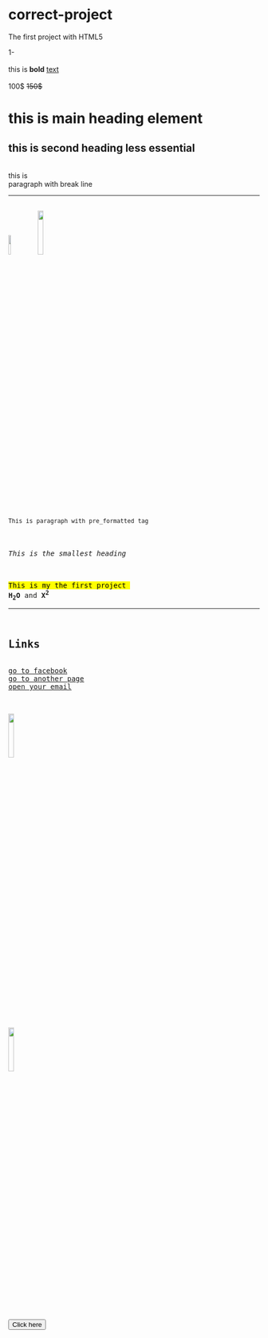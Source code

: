 # correct-project
The first project with HTML5
<!DOCTYPE html>
<html lang="en">
<head>
    <meta charset="UTF-8">
    <meta name="viewport" content="width=device-width, initial-scale=1.0">
    <title>my project</title>
</head>
<body>
<p><!--this is  paragraph with break line tag-->
1-<br><br>
this is <b>bold</b> <u>text</u>
<br><br>
100$ <del>150$</del>   
<br>
<h1>this is main heading element</h1>
<h2>this is second  heading less essential</h2>
<br>
this is <br>
paragraph with break line <br>
</p><hr>
<pre><!--This is paragraph with pre_formatted tag-->
<img src="./css3-emblem-bleed.png" height="10%" width="10%"> <img src="./logo-2582748_960_720.webp" height="15%" width="15%">

<small>This is paragraph 
           with pre_formatted tag
</small>

<h6>This is the smallest heading</h6>
<mark>This is my the first project </mark>
<b>H<sub>2</sub>O</b> and <b>X<sup>2</sup></b><hr>
<h2>Links</h2>
<a href="http://www.facebook.com"><u>go to facebook</u></a>
<a href="http://chrome.com/page"target="_blank"><u>go to another page</u></a>
<a href="http://myaccount.google.com"><u>open your email</u></a>

<a href="http://www.google.com"> <img src="./google-logo.jpg" height="15%" width="15%"></a>

<img src="./google.jpg" height="15%" width="15%" alt="Not found"><a href="#"> <button>Click here</button></a>
</pre>
</body>
</html>
